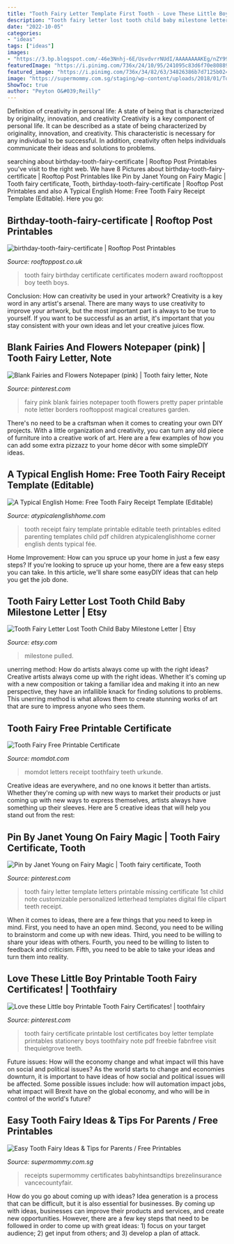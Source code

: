 ```yaml
---
title: "Tooth Fairy Letter Template First Tooth - Love These Little Boy Printable Tooth Fairy Certificates!"
description: "Tooth fairy letter lost tooth child baby milestone letter"
date: "2022-10-05"
categories:
- "ideas"
tags: ["ideas"]
images:
- "https://3.bp.blogspot.com/-46e3Nnhj-6E/UsvdvrrNUdI/AAAAAAAAKEg/nZY992r9MTI/s1600/FreeToothFairyReceiptEditable.jpg"
featuredImage: "https://i.pinimg.com/736x/24/10/95/241095c83d6f70e808896992512d27b2--tooth-fairy-letters-children-s.jpg"
featured_image: "https://i.pinimg.com/736x/34/82/63/34826386b7d7125b024495090199149c--magical-creatures-tooth-fairy.jpg"
image: "https://supermommy.com.sg/staging/wp-content/uploads/2018/01/Tooth-Fairy-Certificate-Receipt-2.png"
ShowToc: true
author: "Peyton O&#039;Reilly"
---
```



Definition of creativity in personal life: A state of being that is characterized by originality, innovation, and creativity
Creativity is a key component of personal life. It can be described as a state of being characterized by originality, innovation, and creativity. This characteristic is necessary for any individual to be successful. In addition, creativity often helps individuals communicate their ideas and solutions to problems.

	

		
searching about birthday-tooth-fairy-certificate | Rooftop Post Printables you've visit to the right web. We have 8 Pictures about birthday-tooth-fairy-certificate | Rooftop Post Printables like Pin by Janet Young on Fairy Magic | Tooth fairy certificate, Tooth, birthday-tooth-fairy-certificate | Rooftop Post Printables and also A Typical English Home: Free Tooth Fairy Receipt Template (Editable). Here you go:
		
    
## Birthday-tooth-fairy-certificate | Rooftop Post Printables

<img loading=lazy src="https://www.rooftoppost.co.uk/free/wp-content/uploads/2013/05/birthday-tooth-fairy-certificate.jpg" onerror="this.onerror=null;this.src='https://tse1.mm.bing.net/th?id=OIP.50XwUVVhqIkHv930s9uXcgHaJC&amp;pid=15.1';" alt="birthday-tooth-fairy-certificate | Rooftop Post Printables">

_Source: rooftoppost.co.uk_

>tooth fairy birthday certificate certificates modern award rooftoppost boy teeth boys. 

	

Conclusion: How can creativity be used in your artwork?
Creativity is a key word in any artist's arsenal. There are many ways to use creativity to improve your artwork, but the most important part is always to be true to yourself. If you want to be successful as an artist, it's important that you stay consistent with your own ideas and let your creative juices flow.

    
## Blank Fairies And Flowers Notepaper (pink) | Tooth Fairy Letter, Note

<img loading=lazy src="https://i.pinimg.com/736x/34/82/63/34826386b7d7125b024495090199149c--magical-creatures-tooth-fairy.jpg" onerror="this.onerror=null;this.src='https://tse4.mm.bing.net/th?id=OIP.UnTVIo3_N5n2g5YBV_AJagHaIY&amp;pid=15.1';" alt="Blank Fairies and Flowers Notepaper (pink) | Tooth fairy letter, Note">

_Source: pinterest.com_

>fairy pink blank fairies notepaper tooth flowers pretty paper printable note letter borders rooftoppost magical creatures garden. 

	

There's no need to be a craftsman when it comes to creating your own DIY projects. With a little organization and creativity, you can turn any old piece of furniture into a creative work of art. Here are a few examples of how you can add some extra pizzazz to your home décor with some simpleDIY ideas.

    
## A Typical English Home: Free Tooth Fairy Receipt Template (Editable)

<img loading=lazy src="https://3.bp.blogspot.com/-46e3Nnhj-6E/UsvdvrrNUdI/AAAAAAAAKEg/nZY992r9MTI/s1600/FreeToothFairyReceiptEditable.jpg" onerror="this.onerror=null;this.src='https://tse1.mm.bing.net/th?id=OIP.hREKGIiSLm7Ndw-qzkgsagAAAA&amp;pid=15.1';" alt="A Typical English Home: Free Tooth Fairy Receipt Template (Editable)">

_Source: atypicalenglishhome.com_

>tooth receipt fairy template printable editable teeth printables edited parenting templates child pdf children atypicalenglishhome corner english dents typical fée. 

	

Home Improvement: How can you spruce up your home in just a few easy steps?
If you're looking to spruce up your home, there are a few easy steps you can take. In this article, we'll share some easyDIY ideas that can help you get the job done.

    
## Tooth Fairy Letter Lost Tooth Child Baby Milestone Letter | Etsy

<img loading=lazy src="https://i.etsystatic.com/14390585/r/il/96c353/1135658126/il_794xN.1135658126_5dq2.jpg" onerror="this.onerror=null;this.src='https://tse4.mm.bing.net/th?id=OIP.r1w0YCAmLRA8iPenV3GWRgHaHa&amp;pid=15.1';" alt="Tooth Fairy Letter Lost Tooth Child Baby Milestone Letter | Etsy">

_Source: etsy.com_

>milestone pulled. 

	

unerring method: How do artists always come up with the right ideas?
Creative artists always come up with the right ideas. Whether it's coming up with a new composition or taking a familiar idea and making it into an new perspective, they have an infallible knack for finding solutions to problems. This unerring method is what allows them to create stunning works of art that are sure to impress anyone who sees them.

    
## Tooth Fairy Free Printable Certificate

<img loading=lazy src="https://www.momdot.com/wp-content/uploads/2016/07/toothfairy.jpg" onerror="this.onerror=null;this.src='https://tse4.mm.bing.net/th?id=OIP.UXlxEEr95x5vkPvYlEngbgHaUd&amp;pid=15.1';" alt="Tooth Fairy Free Printable Certificate">

_Source: momdot.com_

>momdot letters receipt toothfairy teeth urkunde. 

	

Creative ideas are everywhere, and no one knows it better than artists. Whether they're coming up with new ways to market their products or just coming up with new ways to express themselves, artists always have something up their sleeves. Here are 5 creative ideas that will help you stand out from the rest: 

    
## Pin By Janet Young On Fairy Magic | Tooth Fairy Certificate, Tooth

<img loading=lazy src="https://i.pinimg.com/736x/24/10/95/241095c83d6f70e808896992512d27b2--tooth-fairy-letters-children-s.jpg" onerror="this.onerror=null;this.src='https://tse1.mm.bing.net/th?id=OIP.-iA_a5rNUK7sr89NhUpy5wHaKL&amp;pid=15.1';" alt="Pin by Janet Young on Fairy Magic | Tooth fairy certificate, Tooth">

_Source: pinterest.com_

>tooth fairy letter template letters printable missing certificate 1st child note customizable personalized letterhead templates digital file clipart teeth receipt. 

	

When it comes to ideas, there are a few things that you need to keep in mind. First, you need to have an open mind. Second, you need to be willing to brainstorm and come up with new ideas. Third, you need to be willing to share your ideas with others. Fourth, you need to be willing to listen to feedback and criticism. Fifth, you need to be able to take your ideas and turn them into reality.

    
## Love These Little Boy Printable Tooth Fairy Certificates! | Toothfairy

<img loading=lazy src="https://s-media-cache-ak0.pinimg.com/736x/e1/e4/a9/e1e4a96041f78465d5598367a1e6be64.jpg" onerror="this.onerror=null;this.src='https://tse2.mm.bing.net/th?id=OIP.AoE97yOTfqCbEudO3hkZ1gHaQM&amp;pid=15.1';" alt="Love these Little boy Printable Tooth Fairy Certificates! | toothfairy">

_Source: pinterest.com_

>tooth fairy certificate printable lost certificates boy letter template printables stationery boys toothfairy note pdf freebie fabnfree visit thequietgrove teeth. 

	

Future issues: How will the economy change and what impact will this have on social and political issues?
As the world starts to change and economies downturn, it is important to have ideas of how social and political issues will be affected. Some possible issues include: how will automation impact jobs, what impact will Brexit have on the global economy, and who will be in control of the world's future?

    
## Easy Tooth Fairy Ideas &amp; Tips For Parents / Free Printables

<img loading=lazy src="https://supermommy.com.sg/staging/wp-content/uploads/2018/01/Tooth-Fairy-Certificate-Receipt-2.png" onerror="this.onerror=null;this.src='https://tse2.mm.bing.net/th?id=OIP.1SPDXxTCGdM99tSEwrulIwHaKe&amp;pid=15.1';" alt="Easy Tooth Fairy Ideas &amp; Tips for Parents / Free Printables">

_Source: supermommy.com.sg_

>receipts supermommy certificates babyhintsandtips brezelinsurance vancecountyfair. 

	

How do you go about coming up with ideas?
Idea generation is a process that can be difficult, but it is also essential for businesses. By coming up with ideas, businesses can improve their products and services, and create new opportunities. However, there are a few key steps that need to be followed in order to come up with great ideas: 1) focus on your target audience; 2) get input from others; and 3) develop a plan of attack.

